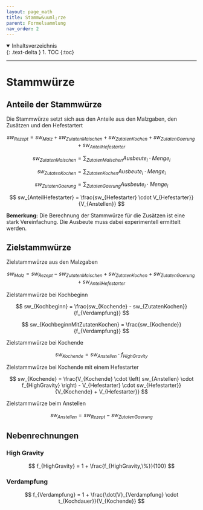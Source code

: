 ```yaml
---
layout: page_math
title: Stammw&uuml;rze
parent: Formelsammlung
nav_order: 2
---
```


<details open markdown="block">
  <summary>
    Inhaltsverzeichnis
  </summary>
  {: .text-delta }
1. TOC
{:toc}
</details>

---

# Stammw&uuml;rze

## Anteile der Stammw&uuml;rze

Die Stammw&uuml;rze setzt sich aus den Anteile aus den Malzgaben, den Zus&auml;tzen und den Hefestartert

$$ sw_{Rezept} = sw_{Malz} +  sw_{ZutatenMaischen} + sw_{ZutatenKochen} +  sw_{ZutatenGaerung} +  sw_{AnteilHefestarter} $$

$$ sw_{ZutatenMaischen} = \sum_{ZutatenMaischen} Ausbeute_i \cdot Menge_i $$

$$ sw_{ZutatenKochen} = \sum_{ZutatenKochen} Ausbeute_i \cdot Menge_i $$

$$ sw_{ZutatenGaerung} = \sum_{ZutatenGaerung} Ausbeute_i \cdot Menge_i $$

$$ sw_{AnteilHefestarter} = \frac{sw_{Hefestarter} \cdot V_{Hefestarter}}{V_{Anstellen}} $$

**Bemerkung:** Die Berechnung der Stammw&uuml;rze f&uuml;r die Zus&auml;tzen ist eine stark Vereinfachung. Die Ausbeute muss dabei experimentell ermittelt werden.

## Zielstammw&uuml;rze

Zielstammw&uuml;rze aus den Malzgaben

$$ sw_{Malz} = sw_{Rezept} -  sw_{ZutatenMaischen} + sw_{ZutatenKochen} +  sw_{ZutatenGaerung} +  sw_{AnteilHefestarter} $$

Zielstammw&uuml;rze bei Kochbeginn

$$ sw_{Kochbeginn} = \frac{sw_{Kochende} - sw_{ZutatenKochen}}{f_{Verdampfung}} $$

$$ sw_{KochbeginnMitZutatenKochen} = \frac{sw_{Kochende}}{f_{Verdampfung}} $$

Zielstammw&uuml;rze bei Kochende

$$ sw_{Kochende} = sw_{Anstellen} \cdot f_{HighGravity} $$

Zielstammw&uuml;rze bei Kochende mit einem Hefestarter

$$ sw_{Kochende} = \frac{V_{Kochende} \cdot \left( sw_{Anstellen} \cdot f_{HighGravity} \right) - V_{Hefestarter} \cdot sw_{Hefestarter}}{V_{Kochende} + V_{Hefestarter}} $$

Zielstammw&uuml;rze beim Anstellen

$$ sw_{Anstellen} = sw_{Rezept} - sw_{ZutatenGaerung} $$

## Nebenrechnungen

### High Gravity

$$ f_{HighGravity} = 1 + \frac{f_{HighGravity,\%}}{100} $$

### Verdampfung

$$ f_{Verdampfung} = 1 + \frac{\dot{V}_{Verdampfung} \cdot t_{Kochdauer}}{V_{Kochende}} $$

